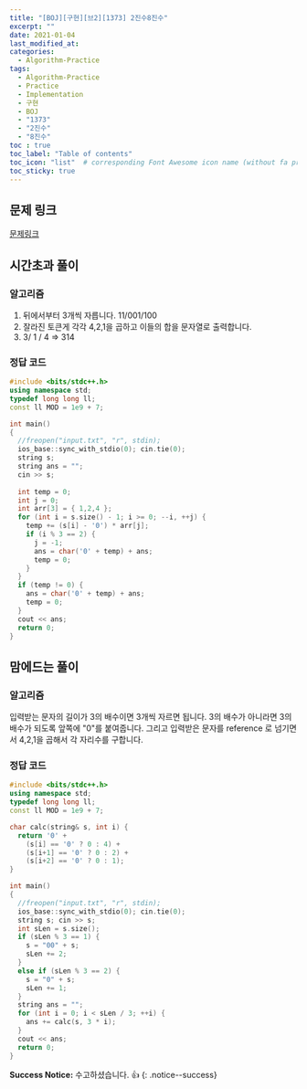 ```yaml
---
title: "[BOJ][구현][브2][1373] 2진수8진수"
excerpt: ""
date: 2021-01-04
last_modified_at: 
categories:
  - Algorithm-Practice
tags:
  - Algorithm-Practice
  - Practice
  - Implementation
  - 구현
  - BOJ
  - "1373"
  - "2진수"
  - "8진수"
toc : true
toc_label: "Table of contents"
toc_icon: "list"  # corresponding Font Awesome icon name (without fa prefix)
toc_sticky: true
---
```


## 문제 링크

[문제링크](boj.kr/1373)  

## 시간초과 풀이

### 알고리즘

1. 뒤에서부터 3개씩 자릅니다. 11/001/100
2. 잘라진 토큰게 각각 4,2,1을 곱하고 이들의 합을 문자열로 출력합니다.
3. 3/ 1 / 4 => 314

### 정답 코드

```cpp
#include <bits/stdc++.h>
using namespace std;
typedef long long ll;
const ll MOD = 1e9 + 7;

int main()
{
  //freopen("input.txt", "r", stdin);
  ios_base::sync_with_stdio(0); cin.tie(0);
  string s;
  string ans = "";
  cin >> s;
  
  int temp = 0;
  int j = 0;
  int arr[3] = { 1,2,4 };
  for (int i = s.size() - 1; i >= 0; --i, ++j) {
    temp += (s[i] - '0') * arr[j];
    if (i % 3 == 2) {
      j = -1;
      ans = char('0' + temp) + ans;
      temp = 0;
    }
  }
  if (temp != 0) {
    ans = char('0' + temp) + ans;
    temp = 0;
  }
  cout << ans;
  return 0;
}
``` 

## 맘에드는 풀이

### 알고리즘

입력받는 문자의 길이가 3의 배수이면 3개씩 자르면 됩니다. 3의 배수가 아니라면 3의 배수가 되도록 앞쪽에 "0"를 붙여줍니다. 그리고 입력받은 문자를 reference 로 넘기면서 4,2,1을 곱해서 각 자리수를 구합니다.  

### 정답 코드

```cpp
#include <bits/stdc++.h>
using namespace std;
typedef long long ll;
const ll MOD = 1e9 + 7;

char calc(string& s, int i) {
  return '0' +
    (s[i] == '0' ? 0 : 4) +
    (s[i+1] == '0' ? 0 : 2) +
    (s[i+2] == '0' ? 0 : 1);
}

int main()
{
  //freopen("input.txt", "r", stdin);
  ios_base::sync_with_stdio(0); cin.tie(0);
  string s; cin >> s;
  int sLen = s.size();
  if (sLen % 3 == 1) {
    s = "00" + s;
    sLen += 2;
  }
  else if (sLen % 3 == 2) {
    s = "0" + s;
    sLen += 1;
  }
  string ans = "";
  for (int i = 0; i < sLen / 3; ++i) {
    ans += calc(s, 3 * i);
  }
  cout << ans;
  return 0;
}
```


**Success Notice:**
수고하셨습니다. :+1:
{: .notice--success}


